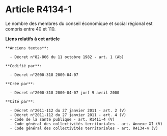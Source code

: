 # Article R4134-1

Le nombre des membres du conseil économique et social régional est compris entre 40 et 110.

**Liens relatifs à cet article**

	**Anciens textes**:

	  - Décret n°82-866 du 11 octobre 1982 - art. 1 (Ab)

	**Codifié par**:

	  - Décret n°2000-318 2000-04-07

	**Créé par**:

	  - Décret n°2000-318 2000-04-07 jorf 9 avril 2000

	**Cité par**:

	  - Décret n°2011-112 du 27 janvier 2011 - art. 2 (V)
	  - Décret n°2011-112 du 27 janvier 2011 - art. 4 (V)
	  - Code de la santé publique - art. R1411-4 (V)
	  - Code général des collectivités territoriales - art. Annexe XI (V)
	  - Code général des collectivités territoriales - art. R4134-4 (V)
